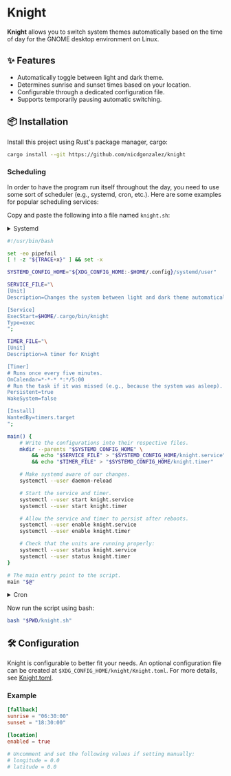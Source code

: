 # Knight

**Knight** allows you to switch system themes automatically based on the time
of day for the GNOME desktop environment on Linux.

## ✨ Features

- Automatically toggle between light and dark theme.
- Determines sunrise and sunset times based on your location.
- Configurable through a dedicated configuration file.
- Supports temporarily pausing automatic switching.

## 📦 Installation

Install this project using Rust's package manager, cargo:

```bash
cargo install --git https://github.com/nicdgonzalez/knight
```

### Scheduling

In order to have the program run itself throughout the day, you need to use
some sort of scheduler (e.g., systemd, cron, etc.). Here are some examples for
popular scheduling services:

Copy and paste the following into a file named `knight.sh`:

<details>

<summary>Systemd</summmary>

```bash
#!/usr/bin/bash

set -eo pipefail
[ ! -z "${TRACE+x}" ] && set -x

SYSTEMD_CONFIG_HOME="${XDG_CONFIG_HOME:-$HOME/.config}/systemd/user"

SERVICE_FILE="\
[Unit]
Description=Changes the system between light and dark theme automatically

[Service]
ExecStart=$HOME/.cargo/bin/knight
Type=exec
";

TIMER_FILE="\
[Unit]
Description=A timer for Knight

[Timer]
# Runs once every five minutes.
OnCalendar=*-*-* *:*/5:00
# Run the task if it was missed (e.g., because the system was asleep).
Persistent=true
WakeSystem=false

[Install]
WantedBy=timers.target
";

main() {
    # Write the configurations into their respective files.
    mkdir --parents "$SYSTEMD_CONFIG_HOME" \
        && echo "$SERVICE_FILE" > "$SYSTEMD_CONFIG_HOME/knight.service" \
        && echo "$TIMER_FILE" > "$SYSTEMD_CONFIG_HOME/knight.timer"

    # Make systemd aware of our changes.
    systemctl --user daemon-reload

    # Start the service and timer.
    systemctl --user start knight.service
    systemctl --user start knight.timer

    # Allow the service and timer to persist after reboots.
    systemctl --user enable knight.service
    systemctl --user enable knight.timer

    # Check that the units are running properly:
    systemctl --user status knight.service
    systemctl --user status knight.timer
}

# The main entry point to the script.
main "$@"
```

</details>

<details>

<summary>Cron</summary>

```bash
#!/usr/bin/bash

set -eo pipefail
[ ! -z "${TRACE+x}" ] && set -x

SYSTEMD_CONFIG_HOME="${XDG_CONFIG_HOME:-$HOME/.config}/systemd/user"

main() {
    # This job will execute the program every 5 minutes.
    local job="*/5 * * * * $HOME/.cargo/bin/knight"

    # If the job already exists, return.
    if grep --fixed-strings "$job" -- <(crontab -l) > /dev/null; then
        echo >&2 "Job already exists!"
        return 0
    fi

    # Add the new job to the end of the existing cron file.
    crontab <(echo -e "$(crontab -l)\n$job")
}

# The main entry point to the script.
main "$@"
```

</details>

Now run the script using bash:

```bash
bash "$PWD/knight.sh"
```

## 🛠️ Configuration

Knight is configurable to better fit your needs. An optional configuration file
can be created at `$XDG_CONFIG_HOME/knight/Knight.toml`. For more details, see
[Knight.toml](./Knight.toml).

### Example

```toml
[fallback]
sunrise = "06:30:00"
sunset = "18:30:00"

[location]
enabled = true

# Uncomment and set the following values if setting manually:
# longitude = 0.0
# latitude = 0.0
```
